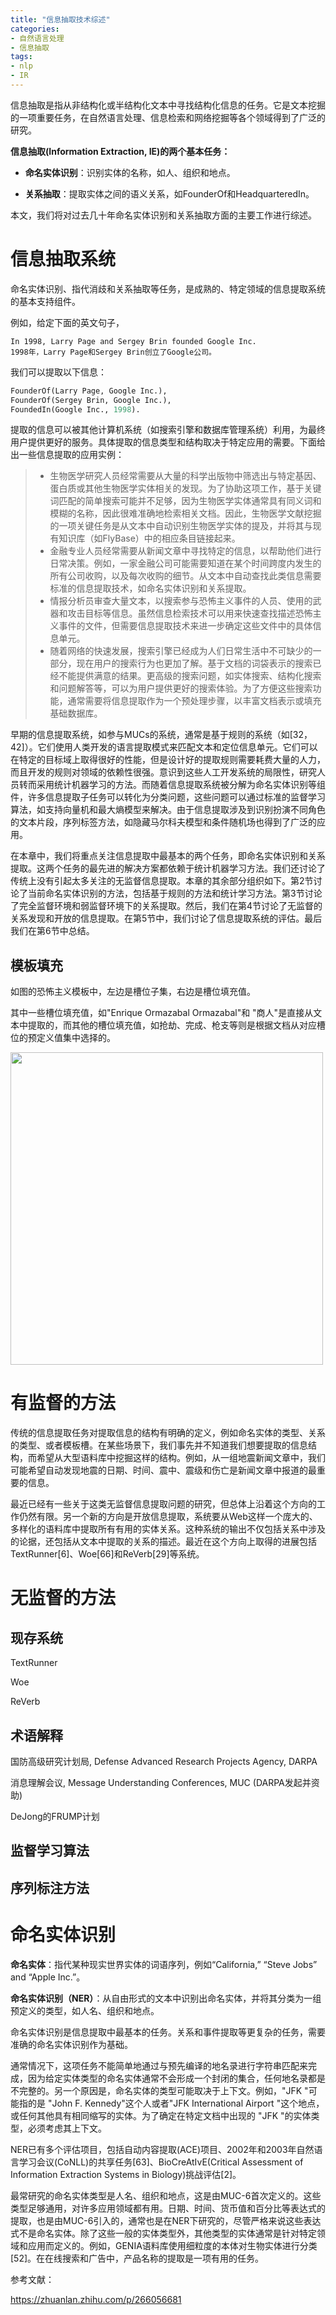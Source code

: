 ```yaml
---
title: "信息抽取技术综述"
categories:
- 自然语言处理
- 信息抽取
tags:
- nlp
- IR
---
```


信息抽取是指从非结构化或半结构化文本中寻找结构化信息的任务。它是文本挖掘的一项重要任务，在自然语言处理、信息检索和网络挖掘等各个领域得到了广泛的研究。
<!-- more -->
**信息抽取(Information Extraction, IE)的两个基本任务：**

- **命名实体识别**：识别实体的名称，如人、组织和地点。

- **关系抽取**：提取实体之间的语义关系，如FounderOf和HeadquarteredIn。

本文，我们将对过去几十年命名实体识别和关系抽取方面的主要工作进行综述。


# 信息抽取系统

命名实体识别、指代消歧和关系抽取等任务，是成熟的、特定领域的信息提取系统的基本支持组件。

例如，给定下面的英文句子，

```
In 1998, Larry Page and Sergey Brin founded Google Inc.
1998年，Larry Page和Sergey Brin创立了Google公司。
```


我们可以提取以下信息：

```python
FounderOf(Larry Page, Google Inc.),
FounderOf(Sergey Brin, Google Inc.),
FoundedIn(Google Inc., 1998).
```

提取的信息可以被其他计算机系统（如搜索引擎和数据库管理系统）利用，为最终用户提供更好的服务。具体提取的信息类型和结构取决于特定应用的需要。下面给出一些信息提取的应用实例：

> - 生物医学研究人员经常需要从大量的科学出版物中筛选出与特定基因、蛋白质或其他生物医学实体相关的发现。为了协助这项工作，基于关键词匹配的简单搜索可能并不足够，因为生物医学实体通常具有同义词和模糊的名称，因此很难准确地检索相关文档。因此，生物医学文献挖掘的一项关键任务是从文本中自动识别生物医学实体的提及，并将其与现有知识库（如FlyBase）中的相应条目链接起来。
> - 金融专业人员经常需要从新闻文章中寻找特定的信息，以帮助他们进行日常决策。例如，一家金融公司可能需要知道在某个时间跨度内发生的所有公司收购，以及每次收购的细节。从文本中自动查找此类信息需要标准的信息提取技术，如命名实体识别和关系提取。
> - 情报分析员审查大量文本，以搜索参与恐怖主义事件的人员、使用的武器和攻击目标等信息。虽然信息检索技术可以用来快速查找描述恐怖主义事件的文件，但需要信息提取技术来进一步确定这些文件中的具体信息单元。
> - 随着网络的快速发展，搜索引擎已经成为人们日常生活中不可缺少的一部分，现在用户的搜索行为也更加了解。基于文档的词袋表示的搜索已经不能提供满意的结果。更高级的搜索问题，如实体搜索、结构化搜索和问题解答等，可以为用户提供更好的搜索体验。为了方便这些搜索功能，通常需要将信息提取作为一个预处理步骤，以丰富文档表示或填充基础数据库。
>

早期的信息提取系统，如参与MUCs的系统，通常是基于规则的系统（如[32，42]）。它们使用人类开发的语言提取模式来匹配文本和定位信息单元。它们可以在特定的目标域上取得很好的性能，但是设计好的提取规则需要耗费大量的人力，而且开发的规则对领域的依赖性很强。意识到这些人工开发系统的局限性，研究人员转而采用统计机器学习的方法。而随着信息提取系统被分解为命名实体识别等组件，许多信息提取子任务可以转化为分类问题，这些问题可以通过标准的监督学习算法，如支持向量机和最大熵模型来解决。由于信息提取涉及到识别扮演不同角色的文本片段，序列标签方法，如隐藏马尔科夫模型和条件随机场也得到了广泛的应用。

在本章中，我们将重点关注信息提取中最基本的两个任务，即命名实体识别和关系提取。这两个任务的最先进的解决方案都依赖于统计机器学习方法。我们还讨论了传统上没有引起太多关注的无监督信息提取。本章的其余部分组织如下。第2节讨论了当前命名实体识别的方法，包括基于规则的方法和统计学习方法。第3节讨论了完全监督环境和弱监督环境下的关系提取。然后，我们在第4节讨论了无监督的关系发现和开放的信息提取。在第5节中，我们讨论了信息提取系统的评估。最后我们在第6节中总结。

## **模板填充**

如图的恐怖主义模板中，左边是槽位子集，右边是槽位填充值。

其中一些槽位填充值，如"Enrique Ormazabal Ormazabal"和 "商人"是直接从文本中提取的，而其他的槽位填充值，如抢劫、完成、枪支等则是根据文档从对应槽位的预定义值集中选择的。

<img width=500 src="https://i.loli.net/2021/03/09/An4ryIzRKLDSTsg.png"/>



# 有监督的方法

传统的信息提取任务对提取信息的结构有明确的定义，例如命名实体的类型、关系的类型、或者模板槽。在某些场景下，我们事先并不知道我们想要提取的信息结构，而希望从大型语料库中挖掘这样的结构。例如，从一组地震新闻文章中，我们可能希望自动发现地震的日期、时间、震中、震级和伤亡是新闻文章中报道的最重要的信息。

最近已经有一些关于这类无监督信息提取问题的研究，但总体上沿着这个方向的工作仍然有限。另一个新的方向是开放信息提取，系统要从Web这样一个庞大的、多样化的语料库中提取所有有用的实体关系。这种系统的输出不仅包括关系中涉及的论据，还包括从文本中提取的关系的描述。最近在这个方向上取得的进展包括TextRunner[6]、Woe[66]和ReVerb[29]等系统。

# 无监督的方法



## 现存系统

TextRunner

Woe

ReVerb

## 术语解释

国防高级研究计划局, Defense Advanced Research Projects Agency, DARPA

消息理解会议, Message Understanding Conferences, MUC (DARPA发起并资助)

DeJong的FRUMP计划

## 监督学习算法

## 序列标注方法

# 命名实体识别

**命名实体**：指代某种现实世界实体的词语序列，例如“California,” “Steve Jobs” and “Apple Inc.”。

**命名实体识别（NER）**：从自由形式的文本中识别出命名实体，并将其分类为一组预定义的类型，如人名、组织和地点。

命名实体识别是信息提取中最基本的任务。关系和事件提取等更复杂的任务，需要准确的命名实体识别作为基础。

通常情况下，这项任务不能简单地通过与预先编译的地名录进行字符串匹配来完成，因为给定实体类型的命名实体通常不会形成一个封闭的集合，任何地名录都是不完整的。另一个原因是，命名实体的类型可能取决于上下文。例如，"JFK "可能指的是 "John F. Kennedy"这个人或者"JFK International Airport "这个地点，或任何其他具有相同缩写的实体。为了确定在特定文档中出现的 "JFK "的实体类型，必须考虑其上下文。

NER已有多个评估项目，包括自动内容提取(ACE)项目、2002年和2003年自然语言学习会议(CoNLL)的共享任务[63]、BioCreAtIvE(Critical Assessment of Information Extraction Systems in Biology)挑战评估[2]。

最常研究的命名实体类型是人名、组织和地点，这是由MUC-6首次定义的。这些类型足够通用，对许多应用领域都有用。日期、时间、货币值和百分比等表达式的提取，也是由MUC-6引入的，通常也是在NER下研究的，尽管严格来说这些表达式不是命名实体。除了这些一般的实体类型外，其他类型的实体通常是针对特定领域和应用而定义的。例如，GENIA语料库使用细粒度的本体对生物实体进行分类[52]。在在线搜索和广告中，产品名称的提取是一项有用的任务。



参考文献：

https://zhuanlan.zhihu.com/p/266056681
